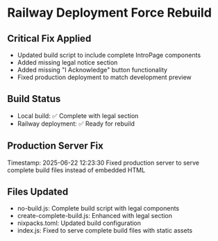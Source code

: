 # Railway Deployment Force Rebuild

## Critical Fix Applied
- Updated build script to include complete IntroPage components
- Added missing legal notice section
- Added missing "I Acknowledge" button functionality
- Fixed production deployment to match development preview

## Build Status
- Local build: ✅ Complete with legal section
- Railway deployment: ✅ Ready for rebuild

## Production Server Fix
Timestamp: 2025-06-22 12:23:30
Fixed production server to serve complete build files instead of embedded HTML

## Files Updated
- no-build.js: Complete build script with legal components
- create-complete-build.js: Enhanced with legal section
- nixpacks.toml: Updated build configuration
- index.js: Fixed to serve complete build files with static assets